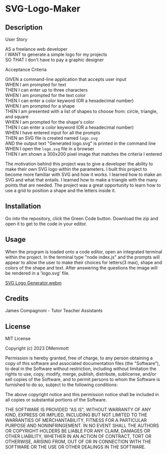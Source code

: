 # SVG-Logo-Maker

## Description
User Story <br>

AS a freelance web developer <br>
I WANT to generate a simple logo for my projects <br>
SO THAT I don't have to pay a graphic designer <br>

Acceptance Criteria <br>

GIVEN a command-line application that accepts user input <br>
WHEN I am prompted for text <br>
THEN I can enter up to three characters <br>
WHEN I am prompted for the text color <br>
THEN I can enter a color keyword (OR a hexadecimal number) <br>
WHEN I am prompted for a shape <br>
THEN I am presented with a list of shapes to choose from: circle, triangle, and square <br>
WHEN I am prompted for the shape's color <br>
THEN I can enter a color keyword (OR a hexadecimal number) <br>
WHEN I have entered input for all the prompts <br>
THEN an SVG file is created named `logo.svg` <br>
AND the output text "Generated logo.svg" is printed in the command line <br>
WHEN I open the `logo.svg` file in a browser <br>
THEN I am shown a 300x200 pixel image that matches the criteria I entered <br>

The motivation behind this project was to give a developer the ability to make their own SVG logo within the parameters. 
I built this project to become more familiar with SVG and how it works. 
I learned how to make an SVG and what that entails. I learned how to make a triangle with the many points that are needed. The project was a great opportunity to learn how to use a grid to position a shape and the letters inside it.


## Installation

Go into the repository, click the Green Code button. Download the zip and open it to get to the code in your editor.

## Usage

When the program is loaded onto a code editor, open an integrated terminal within the project. In the terminal type "node index.js" and the prompts will appear to allow the user to make their choices for letters(3 max), shape and colors of the shape and text. After answering the questions the image will be rendered in a 'logo.svg' file. 

[SVG Logo Generator.webm](https://github.com/DNasson/SVG-Logo-Maker/assets/123035338/60237d69-a831-4428-8e1d-2f24aa9bc963)

## Credits

James Compagnoni - Tutor
Teacher Assistants

## License

MIT License

Copyright (c) 2023 DMemmott

Permission is hereby granted, free of charge, to any person obtaining a copy
of this software and associated documentation files (the "Software"), to deal
in the Software without restriction, including without limitation the rights
to use, copy, modify, merge, publish, distribute, sublicense, and/or sell
copies of the Software, and to permit persons to whom the Software is
furnished to do so, subject to the following conditions:

The above copyright notice and this permission notice shall be included in all
copies or substantial portions of the Software.

THE SOFTWARE IS PROVIDED "AS IS", WITHOUT WARRANTY OF ANY KIND, EXPRESS OR
IMPLIED, INCLUDING BUT NOT LIMITED TO THE WARRANTIES OF MERCHANTABILITY,
FITNESS FOR A PARTICULAR PURPOSE AND NONINFRINGEMENT. IN NO EVENT SHALL THE
AUTHORS OR COPYRIGHT HOLDERS BE LIABLE FOR ANY CLAIM, DAMAGES OR OTHER
LIABILITY, WHETHER IN AN ACTION OF CONTRACT, TORT OR OTHERWISE, ARISING FROM,
OUT OF OR IN CONNECTION WITH THE SOFTWARE OR THE USE OR OTHER DEALINGS IN THE
SOFTWARE.
